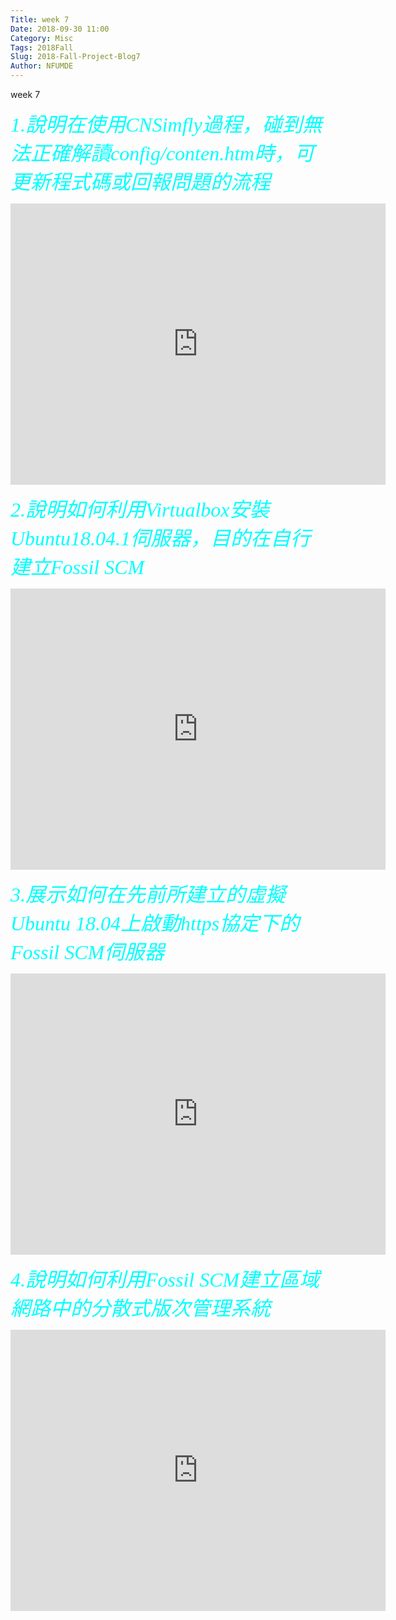 ```yaml
---
Title: week 7
Date: 2018-09-30 11:00
Category: Misc
Tags: 2018Fall
Slug: 2018-Fall-Project-Blog7
Author: NFUMDE
---
```


week 7

<!-- PELICAN_END_SUMMARY -->

<p><font face="serif" color="#00FFFF"size="6" ><i> 1.說明在使用CNSimfly過程，碰到無法正確解讀config/conten.htm時，可更新程式碼或回報問題的流程</i></font></p>



<iframe  width="600" height="450" src="https://www.youtube.com/embed/WEsFrcuffOA?ecver=2"  frameborder="0" allow="autoplay; encrypted-media" allowfullscreen></iframe></div>



<p><font face="serif" color="#00FFFF"size="6" ><i>2.說明如何利用Virtualbox安裝 Ubuntu18.04.1伺服器，目的在自行建立Fossil SCM</i></font></p>



<iframe  width="600" height="450" src="https://www.youtube.com/embed/JA75HIMhIgk?ecver=2"  frameborder="0" allow="autoplay; encrypted-media" allowfullscreen></iframe></div>



<p><font face="serif" color="#00FFFF"size="6" ><i>3.展示如何在先前所建立的虛擬Ubuntu 18.04上啟動https協定下的Fossil SCM伺服器</i></font></p>



<iframe  width="600" height="450" src="https://www.youtube.com/embed/JA75HIMhIgk?ecver=2"  frameborder="0" allow="autoplay; encrypted-media" allowfullscreen></iframe></div>



<p><font face="serif" color="#00FFFF"size="6" ><i>4.說明如何利用Fossil SCM建立區域網路中的分散式版次管理系統</i></font></p>



<iframe  width="600" height="450" src="https://www.youtube.com/embed/hCyeqgfh02w?ecver=2"  frameborder="0" allow="autoplay; encrypted-media" allowfullscreen></iframe></div>


